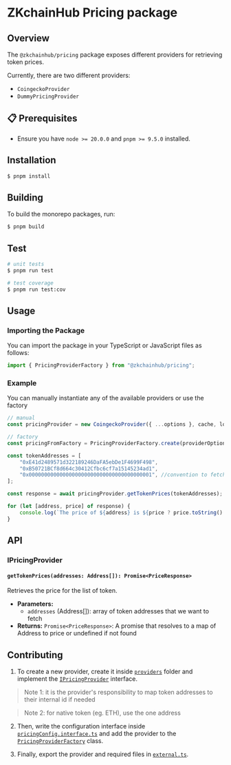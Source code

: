 # ZKchainHub Pricing package

## Overview

The `@zkchainhub/pricing` package exposes different providers for retrieving token prices.

Currently, there are two different providers:

-   `CoingeckoProvider`
-   `DummyPricingProvider`

## 📋 Prerequisites

-   Ensure you have `node >= 20.0.0` and `pnpm >= 9.5.0` installed.

## Installation

```bash
$ pnpm install
```

## Building

To build the monorepo packages, run:

```bash
$ pnpm build
```

## Test

```bash
# unit tests
$ pnpm run test

# test coverage
$ pnpm run test:cov
```

## Usage

### Importing the Package

You can import the package in your TypeScript or JavaScript files as follows:

```typescript
import { PricingProviderFactory } from "@zkchainhub/pricing";
```

### Example

You can manually instantiate any of the available providers or use the factory

```typescript
// manual
const pricingProvider = new CoingeckoProvider({ ...options }, cache, logger);

// factory
const pricingFromFactory = PricingProviderFactory.create(providerOptions, additionalDependencies);

const tokenAddresses = [
    "0xE41d2489571d322189246DaFA5ebDe1F4699F498",
    "0xB50721BCf8d664c30412Cfbc6cf7a15145234ad1",
    "0x0000000000000000000000000000000000000001", //convention to fetch ETH price
];

const response = await pricingProvider.getTokenPrices(tokenAddresses);

for (let [address, price] of response) {
    console.log(`The price of ${address} is ${price ? price.toString() : "not found"}`);
}
```

## API

### IPricingProvider

#### `getTokenPrices(addresses: Address[]): Promise<PriceResponse>`

Retrieves the price for the list of token.

-   **Parameters:**
    -   `addresses` (Address[]): array of token addresses that we want to fetch
-   **Returns:** `Promise<PriceResponse>`: A promise that resolves to a map of Address to price or undefined if not found

## Contributing

1. To create a new provider, create it inside [`providers`](./src/providers/) folder and implement the [`IPricingProvider`](./src/interfaces/pricing.interface.ts) interface.

> Note 1: it is the provider's responsibility to map token addresses to their internal id if needed

> Note 2: for native token (eg. ETH), use the one address

2. Then, write the configuration interface inside [`pricingConfig.interface.ts`](./src/interfaces/pricingConfig.interface.ts) and add the provider to the [`PricingProviderFactory`](./src/factory/index.ts) class.

3. Finally, export the provider and required files in [`external.ts`](./src/external.ts).
